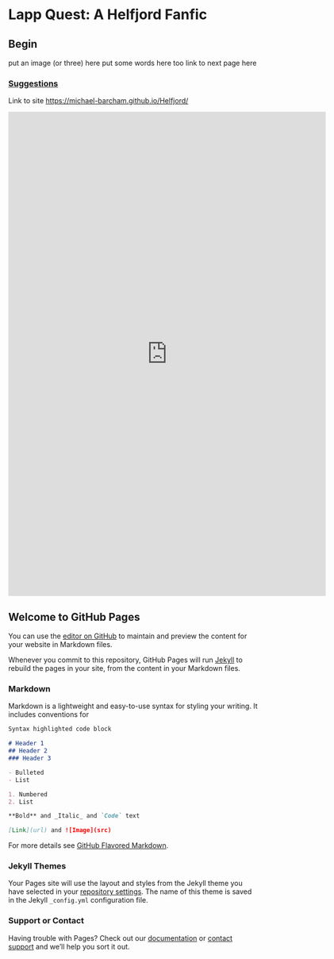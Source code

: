 # Lapp Quest: A Helfjord Fanfic

## Begin

put an image (or three) here
put some words here too
link to next page here

### [Suggestions](https://docs.google.com/forms/d/1gA93L5m_3p3brvnw16jQMmJhGm_uoIiFuLvl1sOPMnQ/)

Link to site https://michael-barcham.github.io/Helfjord/

<iframe src="https://docs.google.com/forms/d/e/1FAIpQLScAI6Z2fBI-bIHM_B6ExIrEBIcXNfEMy3MoeeV7S7VWruH5KA/viewform?embedded=true" width="640" height="976" frameborder="0" marginheight="0" marginwidth="0">Loading...</iframe>










## Welcome to GitHub Pages

You can use the [editor on GitHub](https://github.com/Michael-Barcham/Helfjord/edit/master/README.md) to maintain and preview the content for your website in Markdown files.

Whenever you commit to this repository, GitHub Pages will run [Jekyll](https://jekyllrb.com/) to rebuild the pages in your site, from the content in your Markdown files.

### Markdown

Markdown is a lightweight and easy-to-use syntax for styling your writing. It includes conventions for

```markdown
Syntax highlighted code block

# Header 1
## Header 2
### Header 3

- Bulleted
- List

1. Numbered
2. List

**Bold** and _Italic_ and `Code` text

[Link](url) and ![Image](src)
```

For more details see [GitHub Flavored Markdown](https://guides.github.com/features/mastering-markdown/).

### Jekyll Themes

Your Pages site will use the layout and styles from the Jekyll theme you have selected in your [repository settings](https://github.com/Michael-Barcham/Helfjord/settings). The name of this theme is saved in the Jekyll `_config.yml` configuration file.

### Support or Contact

Having trouble with Pages? Check out our [documentation](https://help.github.com/categories/github-pages-basics/) or [contact support](https://github.com/contact) and we’ll help you sort it out.
